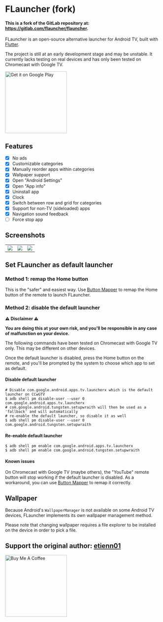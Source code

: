 # FLauncher (fork)
#### This is a fork of the GitLab repository at: https://gitlab.com/flauncher/flauncher.

FLauncher is an open-source alternative launcher for Android TV, built with [Flutter](https://flutter.dev).

The project is still at an early development stage and may be unstable. It currently lacks testing on real devices and has only been tested on Chromecast with Google TV.

<a href="https://play.google.com/store/apps/details?id=me.efesser.flauncher">
 <img alt="Get it on Google Play" width="200" src="https://play.google.com/intl/en_us/badges/static/images/badges/en_badge_web_generic.png"/>
</a>

## Features
- [x] No ads
- [x] Customizable categories
- [x] Manually reorder apps within categories
- [x] Wallpaper support
- [x] Open "Android Settings"
- [x] Open "App info"
- [x] Uninstall app
- [x] Clock
- [x] Switch between row and grid for categories
- [x] Support for non-TV (sideloaded) apps
- [x] Navigation sound feedback
- [ ] Force stop app

## Screenshots
|  |  |  |
|--|--|--|
| ![](screenshots/Screenshot_1624378896.png) | ![](screenshots/Screenshot_1624378921.png) | ![](screenshots/Screenshot_1624378938.png) |

## Set FLauncher as default launcher

### Method 1: remap the Home button
This is the "safer" and easiest way. Use [Button Mapper](https://play.google.com/store/apps/details?id=flar2.homebutton) to remap the Home button of the remote to launch FLauncher.

### Method 2: disable the default launcher
**:warning: Disclaimer :warning:**

**You are doing this at your own risk, and you'll be responsible in any case of malfunction on your device.**

The following commands have been tested on Chromecast with Google TV only. This may be different on other devices.

Once the default launcher is disabled, press the Home button on the remote, and you'll be prompted by the system to choose which app to set as default.

#### Disable default launcher
```shell
# Disable com.google.android.apps.tv.launcherx which is the default launcher on CCwGTV
$ adb shell pm disable-user --user 0 com.google.android.apps.tv.launcherx
# com.google.android.tungsten.setupwraith will then be used as a 'fallback' and will automatically
# re-enable the default launcher, so disable it as well
$ adb shell pm disable-user --user 0 com.google.android.tungsten.setupwraith
```

#### Re-enable default launcher
```shell
$ adb shell pm enable com.google.android.apps.tv.launcherx
$ adb shell pm enable com.google.android.tungsten.setupwraith
```

#### Known issues
On Chromecast with Google TV (maybe others), the "YouTube" remote button will stop working if the default launcher is disabled. As a workaround, you can use [Button Mapper](https://play.google.com/store/apps/details?id=flar2.homebutton) to remap it correctly.

## Wallpaper
Because Android's `WallpaperManager` is not available on some Android TV devices, FLauncher implements its own wallpaper management method.

Please note that changing wallpaper requires a file explorer to be installed on the device in order to pick a file.

## Support the original author: [etienn01](https://github.com/etienn01)
<a href="https://www.buymeacoffee.com/etienn01" target="_blank"><img src="https://cdn.buymeacoffee.com/buttons/v2/default-yellow.png" alt="Buy Me A Coffee" width="200"></a>

